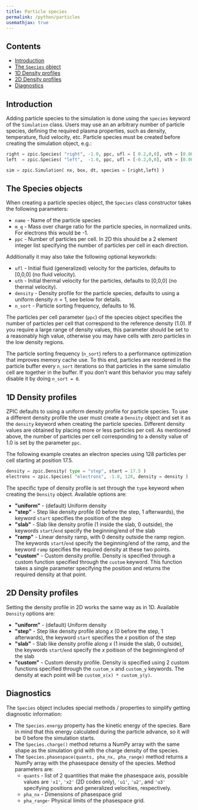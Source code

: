```yaml
---
title: Particle species
permalink: /python/particles
usemathjax: true
---
```


## Contents

* [Introduction](#introduction)
* [The `Species` object](#the-species-object)
* [1D Density profiles](#1d-density-profiles)
* [2D Density profiles](#2d-density-profiles)
* [Diagnostics](#diagnostics)

## Introduction

Adding particle species to the simulation is done using the `species` keyword of the `Simulation` class.  Users may use an an arbitrary number of particle species, defining the required plasma properties, such as density, temperature, fluid velocity, etc. Particle species must be created before creating the simulation object, e.g.:

```python
right = zpic.Species( "right", -1.0, ppc, ufl = [ 0.2,0,0], uth = [0.001,0.001,0.001] )
left  = zpic.Species( "left",  -1.0, ppc, ufl = [-0.2,0,0], uth = [0.001,0.001,0.001] )

sim = zpic.Simulation( nx, box, dt, species = [right,left] )
```

## The Species objects

When creating a particle species object, the `Species` class constructor takes the following parameters:

* `name` - Name of the particle species
* `m_q` - Mass over charge ratio for the particle species, in normalized units. For electrons this would be -1.
* `ppc` - Number of particles per cell. In 2D this should be a 2 element integer list specifying the number of particles per cell in each direction.

Additionally it may also take the following optional keyworkds:

* `ufl` - Initial fluid (generalized) velocity for the particles, defaults to [0,0,0] (no fluid velocity).
* `uth` - Initial thermal velocity for the particles, defaults to [0,0,0] (no thermal velocity).
* `density` - Density profile for the particle species, defaults to using a uniform density $n = 1$, see below for details.
* `n_sort` - Particle sorting frequency, defaults to 16.

The particles per cell parameter (`ppc`) of the species object specifies the number of particles per cell that correspond to the reference density (1.0). If you require a large range of density values, this parameter should be set to a reasonably high value, otherwise you may have cells with zero particles in the low density regions.

The particle sorting frequency (`n_sort`) refers to a performance optimization that improves memory cache use. To this end, particles are reordered in the particle buffer every `n_sort` iterations so that particles in the same simulatio cell are together in the buffer. If you don't want this behavior you may safely disable it by doing `n_sort = 0`.

## 1D Density profiles

ZPIC defaults to using a uniform density profile for particle species. To use a different density profile the user must create a `Density` object and set it as the `density` keyword when creating the particle species. Different density values are obtained by placing more or less particles per cell. As mentioned above, the number of particles per cell corresponding to a density value of 1.0 is set by the parameter `ppc`.

The following example creates an electron species using 128 particles per cell starting at position 17.5.

```python
density = zpic.Density( type = "step", start = 17.5 )
electrons = zpic.Species( "electrons", -1.0, 128, density = density )
```

The specific type of density profile is set through the `type` keyword when creating the `Density` object. Available options are:

* __"uniform"__ - (default) Uniform density
* __"step"__ - Step like density profile (0 before the step, 1 afterwards), the keyword `start` specifies the position of the step
* __"slab"__ - Slab like density profile (1 inside the slab, 0 outside), the keywords `start`/`end` specify the beginning/end of the slab
* __"ramp"__ - Linear density ramp, with 0 density outside the ramp region. The keywords `start`/`end` specify the beginning/end of the ramp, and the keyword `ramp` specifies the required density at these two points.
* __"custom"__ - Custom density profile. Density is specified through a custom function specified through the `custom` keyword. This function takes a single parameter specifying the position and returns the required density at that point.

## 2D Density profiles

Setting the density profile in 2D works the same way as in 1D. Available `Density` options are:

* __"uniform"__ - (default) Uniform density
* __"step"__ - Step like density profile along $x$ (0 before the step, 1 afterwards), the keyword `start` specifies the $x$ position of the step
* __"slab"__ - Slab like density profile along $x$ (1 inside the slab, 0 outside), the keywords `start`/`end` specify the $x$ poitison of the beginning/end of the slab
* __"custom"__ - Custom density profile. Density is specified using 2 custom functions specified through the `custom_x` and `custom_y` keywords. The density at each point will be `custom_x(x) * custom_y(y)`.

## Diagnostics

The `Species` object includes special methods / properties to simplify getting diagnostic information:

* The `Species.energy` property has the kinetic energy of the species. Bare in mind that this energy calculated during the particle advance, so it will be 0 before the simulation starts.
* The `Species.charge()` method returns a NumPy array with the same shape as the simulation grid with the charge density of the species.
* The `Species.phasespace(quants, pha_nx, pha_range)` method returns a NumPy array with the phasespace density of the species. Method parameters are:
  * `quants` - list of 2 quantities that make the phasespace axis, possible values are `'x1'`, `'x2'` (2D codes only), `'u1'`, `'u2'`, and `'u3'` specifying positions and generalized velocities, respectively.
  * `pha_nx` - Dimensions of phasespace grid
  * `pha_range`- Physical limits of the phasespace grid.
